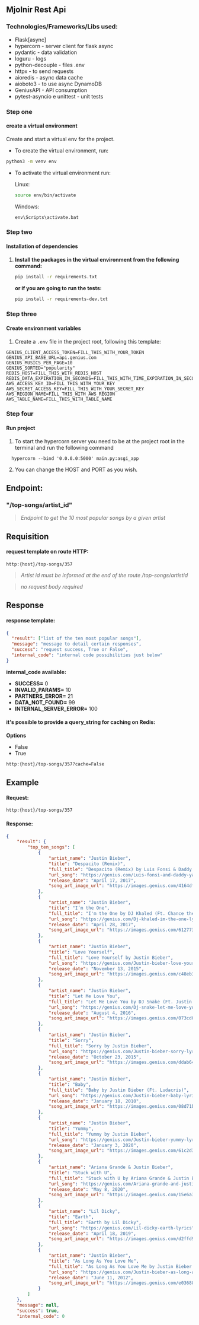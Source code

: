 ## Mjolnir Rest Api

### **Technologies/Frameworks/Libs used:**

- Flask[async]
- hypercorn - server client for flask async
- pydantic - data validation
- loguru - logs
- python-decouple - files .env
- httpx - to send requests
- aioredis - async data cache
- aioboto3 - to use async DynamoDB
- GeniusAPI - API consumption
- pytest-asyncio e unittest - unit tests

### Step one
#### create a virtual environment
Create and start a virtual env for the project. 

- To create the virtual environment, run:
```bash
python3 -m venv env
```
- To activate the virtual environment run:

    Linux:
    ```bash
    source env/bin/activate
    ```
    Windows:
    ```shell
    env\Scripts\activate.bat
    ```

### Step two
#### Installation of dependencies
1. __Install the packages in the virtual environment from the following command:__
    
    ```bash
    pip install -r requirements.txt
    ```  
    __or if you are going to run the tests:__
    ```bash
    pip install -r requirements-dev.txt
    ``` 

### Step three
#### Create environment variables

1. Create a `.env` file in the project root, following this template:

~~~
GENIUS_CLIENT_ACCESS_TOKEN=FILL_THIS_WITH_YOUR_TOKEN
GENIUS_API_BASE_URL=api.genius.com
GENIUS_MUSICS_PER_PAGE=10
GENIUS_SORTED="popularity"
REDIS_HOST=FILL_THIS_WITH_REDIS_HOST
REDIS_DATA_EXPIRATION_IN_SECONDS=FILL_THIS_WITH_TIME_EXPIRATION_IN_SECONDS
AWS_ACCESS_KEY_ID=FILL_THIS_WITH_YOUR_KEY
AWS_SECRET_ACCESS_KEY=FILL_THIS_WITH_YOUR_SECRET_KEY
AWS_REGION_NAME=FILL_THIS_WITH_AWS_REGION
AWS_TABLE_NAME=FILL_THIS_WITH_TABLE_NAME
~~~

### Step four
#### Run project

1. To start the hypercorn server you need to be at the project root in the terminal and run the following command
 ~~~
   hypercorn --bind '0.0.0.0:5000' main.py:asgi_app
 ~~~

2. You can change the HOST and PORT as you wish.

## **Endpoint:**

### "/top-songs/artist_id"

> _Endpoint to get the 10 most popular songs by a given artist_

## Requisition

#### **request template on route HTTP:**
~~~
http:{host}/top-songs/357
~~~
> _Artist id must be informed at the end of the route /top-songs/artistid_

>_no request body required_

## Response

#### **response template:**

```json
{
  "result": ["list of the ten most popular songs"],
  "message": "message to detail certain responses",
  "success": "request success, True or False",
  "internal_code": "internal code possibilities just below"
}
```

**internal_code available:**

- **SUCCESS=**
  0
- **INVALID_PARAMS=**
  10
- **PARTNERS_ERROR=**
  21
- **DATA_NOT_FOUND=**
  99
- **INTERNAL_SERVER_ERROR=**
  100

#### **it's possible to provide a query_string for caching on Redis:**

**Options**

- False
- True
~~~bash
http:{host}/top-songs/357?cache=False
~~~

## Example

#### Request:
~~~bash
http:{host}/top-songs/357
~~~

#### Response:

```json
{
    "result": {
        "top_ten_songs": [
            {
                "artist_name": "Justin Bieber",
                "title": "Despacito (Remix)",
                "full_title": "Despacito (Remix) by Luis Fonsi & Daddy Yankee (Ft. Justin Bieber)",
                "url_song": "https://genius.com/Luis-fonsi-and-daddy-yankee-despacito-remix-lyrics",
                "release_date": "April 17, 2017",
                "song_art_image_url": "https://images.genius.com/4164dff756ddd455675789bd67fe5f1a.1000x1000x1.png"
            },
            {
                "artist_name": "Justin Bieber",
                "title": "I’m the One",
                "full_title": "I'm the One by DJ Khaled (Ft. Chance the Rapper, Justin Bieber, Lil Wayne & Quavo)",
                "url_song": "https://genius.com/Dj-khaled-im-the-one-lyrics",
                "release_date": "April 28, 2017",
                "song_art_image_url": "https://images.genius.com/6127733e5dbc43f75fcbf1b92e48a068.1000x1000x1.png"
            },
            {
                "artist_name": "Justin Bieber",
                "title": "Love Yourself",
                "full_title": "Love Yourself by Justin Bieber",
                "url_song": "https://genius.com/Justin-bieber-love-yourself-lyrics",
                "release_date": "November 13, 2015",
                "song_art_image_url": "https://images.genius.com/c48eb30caab693c9a80f49610e2ddb24.1000x1000x1.png"
            },
            {
                "artist_name": "Justin Bieber",
                "title": "Let Me Love You",
                "full_title": "Let Me Love You by DJ Snake (Ft. Justin Bieber)",
                "url_song": "https://genius.com/Dj-snake-let-me-love-you-lyrics",
                "release_date": "August 4, 2016",
                "song_art_image_url": "https://images.genius.com/073cd0dbdf330c416680c3705d09270a.1000x1000x1.jpg"
            },
            {
                "artist_name": "Justin Bieber",
                "title": "Sorry",
                "full_title": "Sorry by Justin Bieber",
                "url_song": "https://genius.com/Justin-bieber-sorry-lyrics",
                "release_date": "October 23, 2015",
                "song_art_image_url": "https://images.genius.com/ddab64aa5e55030c98e4979aef0bea20.1000x1000x1.png"
            },
            {
                "artist_name": "Justin Bieber",
                "title": "Baby",
                "full_title": "Baby by Justin Bieber (Ft. Ludacris)",
                "url_song": "https://genius.com/Justin-bieber-baby-lyrics",
                "release_date": "January 18, 2010",
                "song_art_image_url": "https://images.genius.com/08d71b1c1d0ecb9c572f210a1054a091.1000x1000x1.png"
            },
            {
                "artist_name": "Justin Bieber",
                "title": "Yummy",
                "full_title": "Yummy by Justin Bieber",
                "url_song": "https://genius.com/Justin-bieber-yummy-lyrics",
                "release_date": "January 3, 2020",
                "song_art_image_url": "https://images.genius.com/61c2d3aa55989ff06133493a22c5516a.1000x1000x1.png"
            },
            {
                "artist_name": "Ariana Grande & Justin Bieber",
                "title": "Stuck with U",
                "full_title": "Stuck with U by Ariana Grande & Justin Bieber",
                "url_song": "https://genius.com/Ariana-grande-and-justin-bieber-stuck-with-u-lyrics",
                "release_date": "May 8, 2020",
                "song_art_image_url": "https://images.genius.com/15e6a3512e6b2196a70701d65d648267.1000x1000x1.png"
            },
            {
                "artist_name": "Lil Dicky",
                "title": "Earth",
                "full_title": "Earth by Lil Dicky",
                "url_song": "https://genius.com/Lil-dicky-earth-lyrics",
                "release_date": "April 18, 2019",
                "song_art_image_url": "https://images.genius.com/d2ffd9d11a2feaeabc74905deeb6bc90.1000x1000x1.png"
            },
            {
                "artist_name": "Justin Bieber",
                "title": "As Long As You Love Me",
                "full_title": "As Long As You Love Me by Justin Bieber (Ft. Big Sean)",
                "url_song": "https://genius.com/Justin-bieber-as-long-as-you-love-me-lyrics",
                "release_date": "June 11, 2012",
                "song_art_image_url": "https://images.genius.com/e03688b4a1a566ce88283e682bdb95e4.1000x1000x1.jpg"
            }
        ]
    },
    "message": null,
    "success": true,
    "internal_code": 0
```
